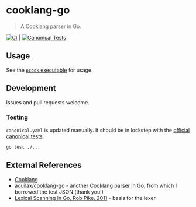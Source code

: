 # cooklang-go
> A Cooklang parser in Go. 

[![CI](https://github.com/justintout/cooklang-go/actions/workflows/workflow.yaml/badge.svg)](https://github.com/justintout/cooklang-go/actions/workflows/workflow.yaml) | [![Canonical Tests](https://github.com/justintout/cooklang-go/actions/workflows/canonical.yaml/badge.svg)](https://github.com/justintout/cooklang-go/actions/workflows/canonical.yaml)

## Usage

See the [`pcook` executable](./cmd/pcook/) for usage.

## Development

Issues and pull requests welcome. 

### Testing

`canonical.yaml` is updated manually. It should be in lockstep with the [official canonical tests](https://github.com/cooklang/spec/tree/main/tests).

```bash
go test ./...
```

## External References

- [Cooklang](https://cooklang.org/)
- [aquilax/cooklang-go](https://github.com/aquilax/cooklang-go) - another Cooklang parser in Go, from which I borrowed the test JSON (thank you!)
- [Lexical Scanning in Go, Rob Pike, 2011](https://talks.golang.org/2011/lex.slide#1) - basis for the lexer